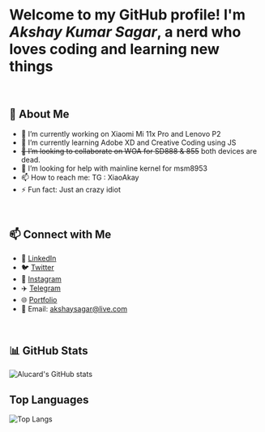 # Welcome to my GitHub profile! I'm *Akshay Kumar Sagar*, a nerd who loves coding and learning new things
<br>

## 🚀 About Me
- 🔭 I’m currently working on Xiaomi Mi 11x Pro and Lenovo P2
- 🌱 I’m currently learning Adobe XD and Creative Coding using JS
- ~~👯 I’m looking to collaborate on WOA for SD888 & 855~~ both devices are dead.
- 🤔 I’m looking for help with mainline kernel for msm8953
- 📫 How to reach me: TG : XiaoAkay
- ⚡ Fun fact: Just an crazy idiot
<br>

## 📫 Connect with Me
 - 💼 [LinkedIn](https://www.linkedin.com/in/akshay-sagar-5982632b/)
 - 🐦 [Twitter](https://x.com/Alucard_Storm)
 - 📸 [Instagram](https://www.instagram.com/akay_sagar)
 - ✈️ [Telegram](https://t.me/XiaoAkay)
 - 🌐 [Portfolio](http://akshay-sagar.github.io/)
 - 📧 Email: akshaysagar@live.com
<br>

## 📊 GitHub Stats
![Alucard's GitHub stats](https://github-readme-stats.vercel.app/api?username=alucard-storm&show_icons=true&theme=dracula)

## Top Languages
![Top Langs](https://github-readme-stats.vercel.app/api/top-langs/?username=Alucard-Storm&layout=compact&theme=dracula)
